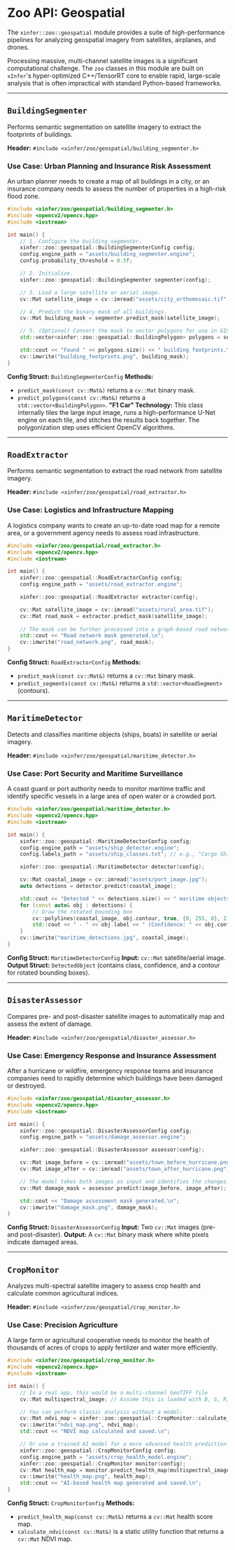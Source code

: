 # Zoo API: Geospatial

The `xinfer::zoo::geospatial` module provides a suite of high-performance pipelines for analyzing geospatial imagery from satellites, airplanes, and drones.

Processing massive, multi-channel satellite images is a significant computational challenge. The `zoo` classes in this module are built on `xInfer`'s hyper-optimized C++/TensorRT core to enable rapid, large-scale analysis that is often impractical with standard Python-based frameworks.

---

## `BuildingSegmenter`

Performs semantic segmentation on satellite imagery to extract the footprints of buildings.

**Header:** `#include <xinfer/zoo/geospatial/building_segmenter.h>`

### Use Case: Urban Planning and Insurance Risk Assessment

An urban planner needs to create a map of all buildings in a city, or an insurance company needs to assess the number of properties in a high-risk flood zone.

```cpp
#include <xinfer/zoo/geospatial/building_segmenter.h>
#include <opencv2/opencv.hpp>
#include <iostream>

int main() {
    // 1. Configure the building segmenter.
    xinfer::zoo::geospatial::BuildingSegmenterConfig config;
    config.engine_path = "assets/building_segmenter.engine";
    config.probability_threshold = 0.5f;

    // 2. Initialize.
    xinfer::zoo::geospatial::BuildingSegmenter segmenter(config);

    // 3. Load a large satellite or aerial image.
    cv::Mat satellite_image = cv::imread("assets/city_orthomosaic.tif");

    // 4. Predict the binary mask of all buildings.
    cv::Mat building_mask = segmenter.predict_mask(satellite_image);

    // 5. (Optional) Convert the mask to vector polygons for use in GIS software.
    std::vector<xinfer::zoo::geospatial::BuildingPolygon> polygons = segmenter.predict_polygons(satellite_image);

    std::cout << "Found " << polygons.size() << " building footprints.\n";
    cv::imwrite("building_footprints.png", building_mask);
}
```
**Config Struct:** `BuildingSegmenterConfig`
**Methods:**
- `predict_mask(const cv::Mat&)` returns a `cv::Mat` binary mask.
- `predict_polygons(const cv::Mat&)` returns a `std::vector<BuildingPolygon>`.
  **"F1 Car" Technology:** This class internally tiles the large input image, runs a high-performance U-Net engine on each tile, and stitches the results back together. The polygonization step uses efficient OpenCV algorithms.

---

## `RoadExtractor`

Performs semantic segmentation to extract the road network from satellite imagery.

**Header:** `#include <xinfer/zoo/geospatial/road_extractor.h>`

### Use Case: Logistics and Infrastructure Mapping

A logistics company wants to create an up-to-date road map for a remote area, or a government agency needs to assess road infrastructure.

```cpp
#include <xinfer/zoo/geospatial/road_extractor.h>
#include <opencv2/opencv.hpp>
#include <iostream>

int main() {
    xinfer::zoo::geospatial::RoadExtractorConfig config;
    config.engine_path = "assets/road_extractor.engine";

    xinfer::zoo::geospatial::RoadExtractor extractor(config);

    cv::Mat satellite_image = cv::imread("assets/rural_area.tif");
    cv::Mat road_mask = extractor.predict_mask(satellite_image);
    
    // The mask can be further processed into a graph-based road network.
    std::cout << "Road network mask generated.\n";
    cv::imwrite("road_network.png", road_mask);
}
```
**Config Struct:** `RoadExtractorConfig`
**Methods:**
- `predict_mask(const cv::Mat&)` returns a `cv::Mat` binary mask.
- `predict_segments(const cv::Mat&)` returns a `std::vector<RoadSegment>` (contours).

---

## `MaritimeDetector`

Detects and classifies maritime objects (ships, boats) in satellite or aerial imagery.

**Header:** `#include <xinfer/zoo/geospatial/maritime_detector.h>`

### Use Case: Port Security and Maritime Surveillance

A coast guard or port authority needs to monitor maritime traffic and identify specific vessels in a large area of open water or a crowded port.

```cpp
#include <xinfer/zoo/geospatial/maritime_detector.h>
#include <opencv2/opencv.hpp>
#include <iostream>

int main() {
    xinfer::zoo::geospatial::MaritimeDetectorConfig config;
    config.engine_path = "assets/ship_detector.engine";
    config.labels_path = "assets/ship_classes.txt"; // e.g., "Cargo Ship", "Tanker", "Fishing Vessel"

    xinfer::zoo::geospatial::MaritimeDetector detector(config);

    cv::Mat coastal_image = cv::imread("assets/port_image.jpg");
    auto detections = detector.predict(coastal_image);

    std::cout << "Detected " << detections.size() << " maritime objects:\n";
    for (const auto& obj : detections) {
        // Draw the rotated bounding box
        cv::polylines(coastal_image, obj.contour, true, {0, 255, 0}, 2);
        std::cout << " - " << obj.label << " (Confidence: " << obj.confidence << ")\n";
    }
    cv::imwrite("maritime_detections.jpg", coastal_image);
}
```
**Config Struct:** `MaritimeDetectorConfig`
**Input:** `cv::Mat` satellite/aerial image.
**Output Struct:** `DetectedObject` (contains class, confidence, and a contour for rotated bounding boxes).

---

## `DisasterAssessor`

Compares pre- and post-disaster satellite images to automatically map and assess the extent of damage.

**Header:** `#include <xinfer/zoo/geospatial/disaster_assessor.h>`

### Use Case: Emergency Response and Insurance Assessment

After a hurricane or wildfire, emergency response teams and insurance companies need to rapidly determine which buildings have been damaged or destroyed.

```cpp
#include <xinfer/zoo/geospatial/disaster_assessor.h>
#include <opencv2/opencv.hpp>
#include <iostream>

int main() {
    xinfer::zoo::geospatial::DisasterAssessorConfig config;
    config.engine_path = "assets/damage_assessor.engine";

    xinfer::zoo::geospatial::DisasterAssessor assessor(config);

    cv::Mat image_before = cv::imread("assets/town_before_hurricane.png");
    cv::Mat image_after = cv::imread("assets/town_after_hurricane.png");

    // The model takes both images as input and identifies the changes.
    cv::Mat damage_mask = assessor.predict(image_before, image_after);

    std::cout << "Damage assessment mask generated.\n";
    cv::imwrite("damage_mask.png", damage_mask);
}
```
**Config Struct:** `DisasterAssessorConfig`
**Input:** Two `cv::Mat` images (pre- and post-disaster).
**Output:** A `cv::Mat` binary mask where white pixels indicate damaged areas.

---

## `CropMonitor`

Analyzes multi-spectral satellite imagery to assess crop health and calculate common agricultural indices.

**Header:** `#include <xinfer/zoo/geospatial/crop_monitor.h>`

### Use Case: Precision Agriculture

A large farm or agricultural cooperative needs to monitor the health of thousands of acres of crops to apply fertilizer and water more efficiently.

```cpp
#include <xinfer/zoo/geospatial/crop_monitor.h>
#include <opencv2/opencv.hpp>
#include <iostream>

int main() {
    // In a real app, this would be a multi-channel GeoTIFF file
    cv::Mat multispectral_image; // Assume this is loaded with B, G, R, NIR channels

    // You can perform classic analysis without a model:
    cv::Mat ndvi_map = xinfer::zoo::geospatial::CropMonitor::calculate_ndvi(multispectral_image);
    cv::imwrite("ndvi_map.png", ndvi_map);
    std::cout << "NDVI map calculated and saved.\n";

    // Or use a trained AI model for a more advanced health prediction:
    xinfer::zoo::geospatial::CropMonitorConfig config;
    config.engine_path = "assets/crop_health_model.engine";
    xinfer::zoo::geospatial::CropMonitor monitor(config);
    cv::Mat health_map = monitor.predict_health_map(multispectral_image);
    cv::imwrite("health_map.png", health_map);
    std::cout << "AI-based health map generated and saved.\n";
}
```
**Config Struct:** `CropMonitorConfig`
**Methods:**
- `predict_health_map(const cv::Mat&)` returns a `cv::Mat` health score map.
- `calculate_ndvi(const cv::Mat&)` is a static utility function that returns a `cv::Mat` NDVI map.
